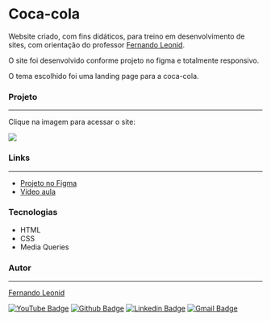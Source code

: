 # Coca-cola
Website criado, com fins didáticos, para treino em desenvolvimento de sites, com orientação do professor [Fernando Leonid](https://github.com/fernandoleonid/).

O site foi desenvolvido conforme projeto no figma e totalmente responsivo.

O tema escolhido foi uma landing page para a coca-cola.


### Projeto
---
Clique na imagem para acessar o site:

[![](../.images/02.gif)](https://fernandoleonid.github.io/figma-to-website/02-coca-cola/)


### Links
---
* [Projeto no Figma](https://www.figma.com/file/FCeDFOD2CPxCXc2iRGr8xe/figmaToSite-firstLandpage?node-id=0%3A1)
* [Vídeo aula](https://youtu.be/LvywYjDEK6I)


### Tecnologias
* HTML
* CSS
* Media Queries

### Autor
---
[Fernando Leonid](https://fernandoleonid.com.br/)

[![YouTube Badge](https://img.shields.io/badge/-YouTube-red?style=flat-square&logo=youtube&logoColor=white)](https://www.youtube.com/fernandoleonid) 
[![Github Badge](https://img.shields.io/badge/-Github-000?style=flat-square&logo=Github&logoColor=white)](https://github.com/fernandoleonid)
[![Linkedin Badge](https://img.shields.io/badge/-LinkedIn-blue?style=flat-square&logo)](https://www.linkedin.com/in/fernandoleonid/)
[![Gmail Badge](https://img.shields.io/badge/-Gmail-c14438?style=flat-square&logo=Gmail&logoColor=white)](mailto:fernandoleonid@gmail.com)